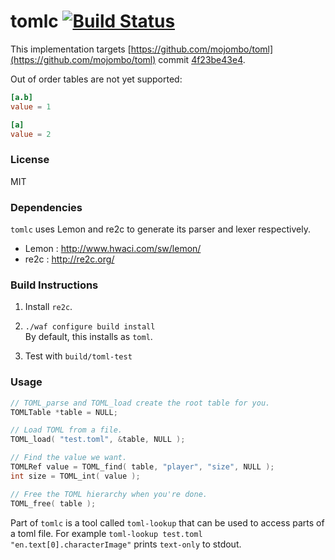 # tomlc [![Build Status](https://drone.io/github.com/mzgoddard/tomlc/status.png)](https://drone.io/github.com/mzgoddard/tomlc/latest)

This implementation targets [https://github.com/mojombo/toml](https://github.com/mojombo/toml) commit [4f23be43e4](https://github.com/mojombo/toml/commit/4f23be43e42775493f142e7dd025b6227e037dd9).

Out of order tables are not yet supported:

```toml
[a.b]
value = 1

[a]
value = 2
```

### License

MIT

### Dependencies

`tomlc` uses Lemon and re2c to generate its parser and lexer respectively.

- Lemon : http://www.hwaci.com/sw/lemon/
- re2c : http://re2c.org/

### Build Instructions

1. Install `re2c`.
1. `./waf configure build install`  
  By default, this installs as `toml`.

1. Test with `build/toml-test`

### Usage

```c
// TOML_parse and TOML_load create the root table for you.
TOMLTable *table = NULL;

// Load TOML from a file.
TOML_load( "test.toml", &table, NULL );

// Find the value we want.
TOMLRef value = TOML_find( table, "player", "size", NULL );
int size = TOML_int( value );

// Free the TOML hierarchy when you're done.
TOML_free( table );
```

Part of `tomlc` is a tool called `toml-lookup` that can be used to access parts of a toml file. For example `toml-lookup test.toml "en.text[0].characterImage"` prints `text-only` to stdout.
